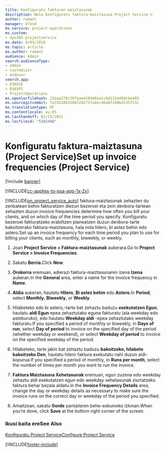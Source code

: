 ```yaml
---
title: Konfiguratu fakturen maiztasunak
description: Nola konfiguratu faktura-maiztasuna Project Service-n
author: rumant
manager: kfend
ms.service: project-operations
ms.custom:
- dyn365-projectservice
ms.date: 8/03/2018
ms.topic: article
ms.author: rumant
audience: Admin
search.audienceType:
- admin
- customizer
- enduser
search.app:
- D365CE
- D365PS
- ProjectOperations
ms.openlocfilehash: 21baa270c307aaee584d6ea1c6d133a48dcbe485
ms.sourcegitcommit: fa32b1893286f20271fa4ec4be8fc68bd135f53c
ms.translationtype: HT
ms.contentlocale: eu-ES
ms.lasthandoff: 02/15/2021
ms.locfileid: "5282498"
---
```

# <a name="set-up-invoice-frequencies-project-service"></a><span data-ttu-id="853ae-103">Konfiguratu faktura-maiztasuna (Project Service)</span><span class="sxs-lookup"><span data-stu-id="853ae-103">Set up invoice frequencies (Project Service)</span></span>

[!include [banner](../includes/psa-now-project-operations.md)]

[!INCLUDE[cc-applies-to-psa-app-1x-2x](../includes/cc-applies-to-psa-app-1x-2x.md)]

[!INCLUDE[pn_project_service_auto](../includes/pn-project-service-auto.md)] <span data-ttu-id="853ae-104">faktura-maiztasunak zehazten du zenbatean behin fakturatzen diezun bezeroei eta zein denbora-tartean zehazten duzun.</span><span class="sxs-lookup"><span data-stu-id="853ae-104">invoice frequencies determine how often you bill your clients, and on which day of the time period you specify.</span></span> <span data-ttu-id="853ae-105">Konfiguratu bezeroei fakturatzeko erabiltzen planeatzen duzun denbora-tarte bakoitzerako faktura-maiztasuna, hala nola hilero, bi astez behin edo astero.</span><span class="sxs-lookup"><span data-stu-id="853ae-105">Set up an invoice frequency for each time period you plan to use for billing your clients, such as monthly, biweekly, or weekly.</span></span>  
  
1.  <span data-ttu-id="853ae-106">Joan **Project Service > Faktura-maiztasunak** aukerara.</span><span class="sxs-lookup"><span data-stu-id="853ae-106">Go to **Project Service > Invoice Frequencies**.</span></span>  
  
2.  <span data-ttu-id="853ae-107">Sakatu **Berria**.</span><span class="sxs-lookup"><span data-stu-id="853ae-107">Click **New**.</span></span>  
  
3.  <span data-ttu-id="853ae-108">**Orokorra** eremuan, adierazi faktura-maiztasunaren izena **Izena** aukeran.</span><span class="sxs-lookup"><span data-stu-id="853ae-108">In the **General** area, enter a name for the invoice frequency in **Name**.</span></span>  
  
4.  <span data-ttu-id="853ae-109">**Aldia** aukeran, hautatu **Hilero**, **Bi astez behin** edo **Astero**.</span><span class="sxs-lookup"><span data-stu-id="853ae-109">In **Period**, select **Monthly**, **Biweekly**, or **Weekly**.</span></span>  
  
5.  <span data-ttu-id="853ae-110">Hilabeteko edo bi astero,-tarte bat zehaztu baduzu **exekutatzen Egun**, hautatu **aldi Egun** epea zehaztutako eguna fakturatu (ala weekday edo asteburuko), edo hautatu **Weekday aldi** -epea zehaztutako weekday fakturatu.</span><span class="sxs-lookup"><span data-stu-id="853ae-110">If you specified a period of monthly or biweekly, in **Days of run**, select **Day of period** to invoice on the specified day of the period (whether weekday or weekend), or select **Weekday of period** to invoice on the specified weekday of the period.</span></span>  
  
6.  <span data-ttu-id="853ae-111">Hilabeteko, tarte jakin bat zehaztu baduzu **bakoitzeko, hilabete bakoitzeko Den**, hautatu hilero faktura exekutatu nahi duzun aldi-kopurua.</span><span class="sxs-lookup"><span data-stu-id="853ae-111">If you specified a period of monthly, in **Runs per month**, select the number of times per month you want to run the invoice.</span></span>  
  
7.  <span data-ttu-id="853ae-112">**Faktura Maiztasuna Xehetasunak** eremuan, egun zuzena edo weekday zehaztu aldi exekutatzen egun edo weekday xehetasunak ziurtatzeko faktura behar bezala aldatu.</span><span class="sxs-lookup"><span data-stu-id="853ae-112">In the **Invoice Frequency Details** area, change the day or weekday details as necessary to make sure the invoice runs on the correct day or weekday of the period you specified.</span></span>  
  
8.  <span data-ttu-id="853ae-113">Amaitzean, sakatu **Gorde** pantailaren behe-eskuineko izkinan.</span><span class="sxs-lookup"><span data-stu-id="853ae-113">When you’re done, click **Save** at the bottom right corner of the screen.</span></span>  
  
### <a name="see-also"></a><span data-ttu-id="853ae-114">Ikusi baita ere</span><span class="sxs-lookup"><span data-stu-id="853ae-114">See Also</span></span>  
 [<span data-ttu-id="853ae-115">Konfiguratu Project Service</span><span class="sxs-lookup"><span data-stu-id="853ae-115">Configure Project Service</span></span>](../psa/configure.md)


[!INCLUDE[footer-include](../includes/footer-banner.md)]
